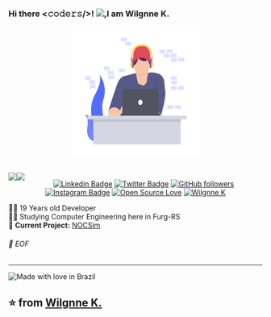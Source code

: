 
### Hi there <𝚌𝚘𝚍𝚎𝚛𝚜/>! <img src="https://github.com/TheDudeThatCode/TheDudeThatCode/blob/master/Assets/Hi.gif" width="29px">,I am Wilgnne K.
<p align="center">
  <img width="255" height="255" src="https://raw.githubusercontent.com/Wilgnne/Wilgnne/master/docs/undraw_coding_6mjf.png">
</p>

<br />

<div align="center">
  <a href="https://github.com/anuraghazra/github-readme-stats">
    <img align="left" src="https://github-readme-stats.vercel.app/api?username=Wilgnne&show_icons=true" />
  </a>
  <a href="https://github.com/wilgnne">
    <img align="left" src="https://github-readme-stats.vercel.app/api/top-langs/?username=wilgnne&layout=compact)" />
  </a>
</div>


<div align="center">
  
[![Linkedin Badge](https://img.shields.io/badge/-Wilgnne%20Khawan-blue?style=social&logo=Linkedin&logoColor=blue&link=https://www.linkedin.com/in/wilgnne/)](https://www.linkedin.com/in/wilgnne/) [![Twitter Badge](http://img.shields.io/badge/-@WilgnneK-1ca0f1?style=social&logo=twitter&logoColor=blue&link=https://twitter.com/WilgnneK)](https://twitter.com/WilgnneK) [![GitHub followers](https://img.shields.io/github/followers/Wilgnne?label=Follow&style=social)](https://github.com/Wilgnne/?tab=follow) [![Instagram Badge](https://img.shields.io/badge/-wilgnne-blue?style=social&logo=Instagram&link=https://www.instagram.com/wilgnne/)](https://www.instagram.com/wilgnne/) [![Open Source Love](https://badges.frapsoft.com/os/v2/open-source.svg?v=103)](https://github.com/Wilgnne) [![Wilgnne K](https://cdn.rawgit.com/sindresorhus/awesome/d7305f38d29fed78fa85652e3a63e154dd8e8829/media/badge.svg)](https://wilgnne.github.io/)

</div>

👨‍💻 19 Years old Developer  
👨‍🎓 Studying Computer Engineering here in Furg-RS  
🚧 **Current Project:** [NOCSim](https://github.com/Wilgnne)

###### 💾 EOF

---

![Made with love in Brazil](https://madewithlove.now.sh/br?heart=true)

## ⭐️ from [Wilgnne K.](https://github.com/Wilgnne)
